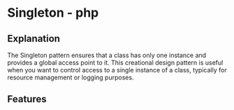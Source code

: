 # Singleton - php

## Explanation

The Singleton pattern ensures that a class has only one instance and provides a global access point to it. This creational design pattern is useful when you want to control access to a single instance of a class, typically for resource management or logging purposes.

## Features

